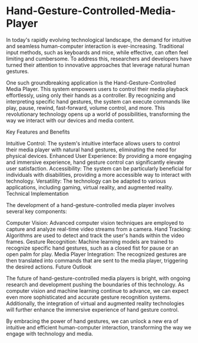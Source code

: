 # Hand-Gesture-Controlled-Media-Player
In today's rapidly evolving technological landscape, the demand for intuitive and seamless human-computer interaction is ever-increasing. Traditional input methods, such as keyboards and mice, while effective, can often feel limiting and cumbersome. To address this, researchers and developers have turned their attention to innovative approaches that leverage natural human gestures.

One such groundbreaking application is the Hand-Gesture-Controlled Media Player. This system empowers users to control their media playback effortlessly, using only their hands as a controller. By recognizing and interpreting specific hand gestures, the system can execute commands like play, pause, rewind, fast-forward, volume control, and more. This revolutionary technology opens up a world of possibilities, transforming the way we interact with our devices and media content.

Key Features and Benefits

Intuitive Control: The system's intuitive interface allows users to control their media player with natural hand gestures, eliminating the need for physical devices.
Enhanced User Experience: By providing a more engaging and immersive experience, hand gesture control can significantly elevate user satisfaction.
Accessibility: The system can be particularly beneficial for individuals with disabilities, providing a more accessible way to interact with technology.
Versatility: The technology can be adapted to various applications, including gaming, virtual reality, and augmented reality.
Technical Implementation

The development of a hand-gesture-controlled media player involves several key components:

Computer Vision: Advanced computer vision techniques are employed to capture and analyze real-time video streams from a camera.
Hand Tracking: Algorithms are used to detect and track the user's hands within the video frames.
Gesture Recognition: Machine learning models are trained to recognize specific hand gestures, such as a closed fist for pause or an open palm for play.
Media Player Integration: The recognized gestures are then translated into commands that are sent to the media player, triggering the desired actions.
Future Outlook

The future of hand-gesture-controlled media players is bright, with ongoing research and development pushing the boundaries of this technology. As computer vision and machine learning continue to advance, we can expect even more sophisticated and accurate gesture recognition systems. Additionally, the integration of virtual and augmented reality technologies will further enhance the immersive experience of hand gesture control.

By embracing the power of hand gestures, we can unlock a new era of intuitive and efficient human-computer interaction, transforming the way we engage with technology and media.
